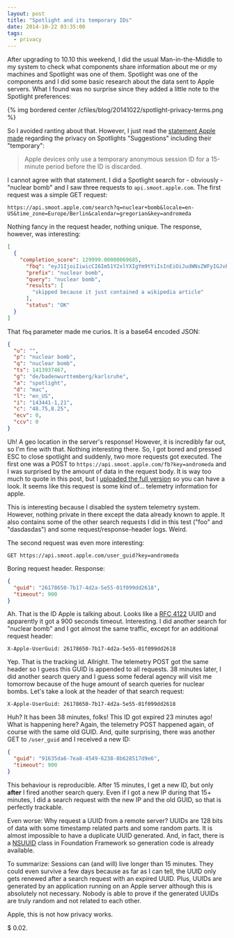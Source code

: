 ```yaml
---
layout: post
title: "Spotlight and its temporary IDs"
date: 2014-10-22 03:35:00
tags:
  - privacy
---
```


After upgrading to 10.10 this weekend, I did the usual Man-in-the-Middle to my
system to check what components share information about me or my machines and
Spotlight was one of them. Spotlight was one of the components and I did some
basic research about the data sent to Apple servers. What I found was no
surprise since they added a little note to the Spotlight preferences:

{% img bordered center /cfiles/blog/20141022/spotlight-privacy-terms.png %}

So I avoided ranting about that. However, I just read the [statement Apple
made][apple-theverge] regarding the privacy on Spotlights "Suggestions"
including their "temporary":

> Apple devices only use a temporary anonymous session ID for a 15-minute period
> before the ID is discarded.

I cannot agree with that statement. I did a Spotlight search for - obviously -
"nuclear bomb" and I saw three requests to `api.smoot.apple.com`. The first
request was a simple GET request:

```
https://api.smoot.apple.com/search?q=nuclear+bomb&locale=en-US&time_zone=Europe/Berlin&calendar=gregorian&key=andromeda
```

Nothing fancy in the request header, nothing unique. The response, however, was
interesting:

```json
[
  {
    "completion_score": 129999.00000069685,
      "fbq": "eyJ1IjoiIiwicCI6Im51Y2xlYXIgYm9tYiIsInEiOiJudWNsZWFyIGJvbWIiLCJ0cyI6MTQxMzkzNzQ2NywiZyI6ImRlL2JhZGVud3VydHRlbWJlcmcva2FybHNydWhlIiwiYSI6InNwb3RsaWdodCIsImQiOiJtYWMiLCJsIjoiZW5fVVMiLCJpIjoiMTQzNDQxLTEsMjEiLCJjIjoiNDguNzUsOC4yNSIsImVjdiI6MCwiY2N2IjowfQ==",
      "prefix": "nuclear bomb",
      "query": "nuclear bomb",
      "results": [
        "skipped because it just contained a wikipedia article"
      ],
      "status": "OK"
  }
]
```

That `fbq` parameter made me curios. It is a base64 encoded JSON:

```json
{
  "u": "",
  "p": "nuclear bomb",
  "q": "nuclear bomb",
  "ts": 1413937467,
  "g": "de/badenwurttemberg/karlsruhe",
  "a": "spotlight",
  "d": "mac",
  "l": "en_US",
  "i": "143441-1,21",
  "c": "48.75,8.25",
  "ecv": 0,
  "ccv": 0
}
```

Uh! A geo location in the server's response! However, it is incredibly far out,
so I'm fine with that. Nothing interesting there. So, I got bored and pressed
ESC to close spotlight and suddenly, two more requests got executed. The first
one was a POST to `https://api.smoot.apple.com/fb?key=andromeda` and I was
surprised by the amount of data in the request body. It is way too much to quote
in this post, but I [uploaded the full version][response-0224-body] so you can
have a look. It seems like this request is some kind of... telemetry information
for apple.

This is interesting because I disabled the system telemetry system. However,
nothing private in there except the data already known to apple. It also
contains some of the other search requests I did in this test ("foo" and
"dasdasdas") and some request/response-header logs. Weird.

The second request was even more interesting:

```
GET https://api.smoot.apple.com/user_guid?key=andromeda
```

Boring request header. Response:

```json
{
  "guid": "26178650-7b17-4d2a-5e55-01f099dd2618",
  "timeout": 900
}
```

Ah. That is the ID Apple is talking about. Looks like a [RFC 4122][rfc4122]
UUID and apparently it got a 900 seconds timeout. Interesting. I did another
search for "nuclear bomb" and I got almost the same traffic, except for an
additional request header:

```
X-Apple-UserGuid: 26178650-7b17-4d2a-5e55-01f099dd2618
```

Yep. That is the tracking id. Allright. The telemetry POST got the same header
so I guess this GUID is appended to all requests. 38 minutes later, I did
another search query and I guess some federal agency will visit me tomorrow
because of the huge amount of search queries for nuclear bombs. Let's take a
look at the header of that search request:

```
X-Apple-UserGuid: 26178650-7b17-4d2a-5e55-01f099dd2618
```

Huh? It has been 38 minutes, folks! This ID got expired 23 minutes ago! What is
happening here? Again, the telemetry POST happened again, of course with the
same old GUID. And, quite surprising, there was another GET to `/user_guid` and
I received a new ID:

```json
{
  "guid": "91635da6-7ea8-4549-6238-8b628517d9e6",
  "timeout": 900
}
```

This behaviour is reproducible. After 15 minutes, I get a new ID, but only
**after** I fired another search query. Even if I got a new IP during that 15+
minutes, I did a search request with the new IP and the old GUID, so that is
perfectly trackable.

Even worse: Why request a UUID from a remote server? UUIDs are 128 bits of data
with some timestamp related parts and some random parts. It is almost
impossible to have a duplicate UUID generated. And, in fact, there is a
[NSUUID][nsuuid] class in Foundation Framework so generation code is already
available.

To summarize: Sessions can (and will) live longer than 15 minutes. They could
even survive a few days because as far as I can tell, the UUID only gets renewed
after a search request with an expired UUID. Plus, UUIDs are generated by an
application running on an Apple server although this is absolutely not
necessary. Nobody is able to prove if the generated UUIDs are truly random and
not related to each other.

Apple, this is not how privacy works.

$ 0.02.

[apple-theverge]: http://www.theverge.com/2014/10/20/7022881/apple-yosemite-spotlight-privacy-concerns
[nsuuid]: https://developer.apple.com/library/mac/documentation/Foundation/Reference/NSUUID_Class/index.html
[response-0224-body]: /cfiles/blog/20141022/spotlight_20141022_0224_body.json
[rfc4122]: http://tools.ietf.org/html/rfc4122

